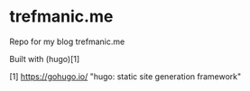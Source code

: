 # trefmanic.me
Repo for my blog trefmanic.me

Built with (hugo)[1]

[1] https://gohugo.io/ "hugo: static site generation framework"
